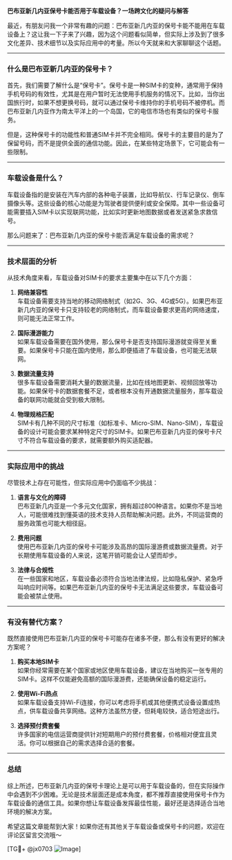 **巴布亚新几内亚保号卡能否用于车载设备？一场跨文化的疑问与解答**

最近，有朋友问我一个非常有趣的问题：巴布亚新几内亚的保号卡能不能用在车载设备上？这让我一下子来了兴趣，因为这个问题看似简单，但实际上涉及到了很多文化差异、技术细节以及实际应用中的考量。所以今天就来和大家聊聊这个话题。

---

### 什么是巴布亚新几内亚的保号卡？

首先，我们需要了解什么是“保号卡”。保号卡是一种SIM卡的变种，通常用于保持手机号码的有效性，尤其是在用户暂时无法使用手机服务的情况下。比如，当你出国旅行时，如果不想更换号码，就可以通过保号卡维持你的手机号码不被停机。而巴布亚新几内亚作为南太平洋上的一个岛国，它的电信市场也有类似的保号卡服务。

但是，这种保号卡的功能性和普通SIM卡并不完全相同。保号卡的主要目的是为了保留号码，而不是提供全面的通信功能。因此，在某些特定场景下，它可能会有一些限制。

---

### 车载设备是什么？

车载设备指的是安装在汽车内部的各种电子装置，比如导航仪、行车记录仪、倒车摄像头等。这些设备的核心功能是为驾驶者提供便利或安全保障。其中一些设备可能需要插入SIM卡以实现联网功能，比如实时更新地图数据或者发送紧急求救信号。

那么问题来了：巴布亚新几内亚的保号卡能否满足车载设备的需求呢？

---

### 技术层面的分析

从技术角度来看，车载设备对SIM卡的要求主要集中在以下几个方面：

1. **网络兼容性**  
   车载设备需要支持当地的移动网络制式（如2G、3G、4G或5G）。如果巴布亚新几内亚的保号卡只支持较老的网络制式，而车载设备要求更高的网络速度，则可能无法正常工作。

2. **国际漫游能力**  
   如果车载设备需要在国外使用，那么保号卡是否支持国际漫游就变得至关重要。如果保号卡只能在国内使用，那么即便插进了车载设备，也可能无法联网。

3. **数据流量支持**  
   很多车载设备需要消耗大量的数据流量，比如在线地图更新、视频回放等功能。如果保号卡的数据套餐不足，或者根本没有开通数据流量服务，那车载设备的联网功能就会受到极大限制。

4. **物理规格匹配**  
   SIM卡有几种不同的尺寸标准（如标准卡、Micro-SIM、Nano-SIM），车载设备的设计可能会要求某种特定尺寸的SIM卡。如果巴布亚新几内亚的保号卡尺寸不符合车载设备的要求，就需要额外购买适配器。

---

### 实际应用中的挑战

尽管技术上存在可能性，但实际应用中仍面临不少挑战：

1. **语言与文化的障碍**  
   巴布亚新几内亚是一个多元文化国家，拥有超过800种语言。如果你不是当地人，可能很难找到懂英语的技术支持人员帮助解决问题。此外，不同运营商的服务政策也可能大相径庭。

2. **费用问题**  
   使用巴布亚新几内亚的保号卡可能涉及高昂的国际漫游费或数据流量费。对于长期使用车载设备的人来说，这笔开销可能会让人望而却步。

3. **法律与合规性**  
   在一些国家和地区，车载设备必须符合当地法律法规，比如隐私保护、紧急呼叫响应时间等。如果巴布亚新几内亚的保号卡无法满足这些要求，车载设备可能会被禁止使用。

---

### 有没有替代方案？

既然直接使用巴布亚新几内亚的保号卡可能存在诸多不便，那么有没有更好的解决方案呢？

1. **购买本地SIM卡**  
   如果你经常需要在某个国家或地区使用车载设备，建议在当地购买一张专用的SIM卡。这样不仅能避免高额的国际漫游费，还能确保设备的稳定运行。

2. **使用Wi-Fi热点**  
   如果车载设备支持Wi-Fi连接，你可以考虑将手机或其他便携式设备设置成热点，供车载设备共享网络。这种方法虽然方便，但耗电较快，适合短途出行。

3. **选择预付费套餐**  
   许多国家的电信运营商提供针对短期用户的预付费套餐，价格相对便宜且灵活。你可以根据自己的需求选择合适的套餐。

---

### 总结

综上所述，巴布亚新几内亚的保号卡理论上是可以用于车载设备的，但在实际操作中会遇到不少困难。无论是技术层面还是成本角度，都不推荐直接使用保号卡作为车载设备的通信工具。如果你想让车载设备发挥最佳性能，最好还是选择适合当地环境的解决方案。

希望这篇文章能帮到大家！如果你还有其他关于车载设备或保号卡的问题，欢迎在评论区留言交流哦～

[TG💪+ @jx0703 ![Image](https://github.com/user-attachments/assets/dbca1d08-cadb-493c-b0ec-ad6f7a83f270)]